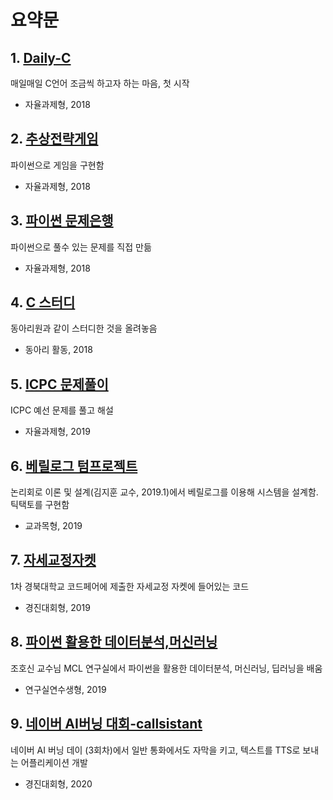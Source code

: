 # 요약문

## 1. [Daily-C](https://github.com/Greathoney/Daily-C)
매일매일 C언어 조금씩 하고자 하는 마음, 첫 시작
- 자율과제형, 2018

## 2. [추상전략게임](https://github.com/yh08037/Abstract_strategy_game)
파이썬으로 게임을 구현함
- 자율과제형, 2018

## 3. [파이썬 문제은행](https://github.com/Greathoney/problem_bank_Python)
파이썬으로 풀수 있는 문제를 직접 만듦
- 자율과제형, 2018

## 4. [C 스터디](https://github.com/Greathoney/school_Ctudy)
동아리원과 같이 스터디한 것을 올려놓음
- 동아리 활동, 2018

## 5. [ICPC 문제풀이](https://github.com/Greathoney/ICPC2019_tryout_Problems)
ICPC 예선 문제를 풀고 해설
- 자율과제형, 2019

## 6. [베릴로그 텀프로젝트](https://github.com/Greathoney/Verilog_TermProject)
논리회로 이론 및 설계(김지훈 교수, 2019.1)에서 베릴로그를 이용해 시스템을 설계함. 틱택토를 구현함
- 교과목형, 2019

## 7. [자세교정자켓](https://github.com/Greathoney/Posture_correction_jacket)
1차 경북대학교 코드페어에 제출한 자세교정 자켓에 들어있는 코드
- 경진대회형, 2019

## 8. [파이썬 활용한 데이터분석,머신러닝](https://github.com/Greathoney/applying_python)
조호신 교수님 MCL 연구실에서 파이썬을 활용한 데이터분석, 머신러닝, 딥러닝을 배움
- 연구실연수생형, 2019

## 9. [네이버 AI버닝 대회-callsistant](https://github.com/yh08037/new_naver)
네이버 AI 버닝 데이 (3회차)에서 일반 통화에서도 자막을 키고, 텍스트를 TTS로 보내는 어플리케이션 개발
- 경진대회형, 2020
